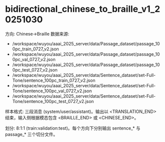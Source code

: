 # bidirectional_chinese_to_braille_v1_20251030
方向: Chinese→Braille
数据来源:
- /workspace/wuyou/aaai_2025_server/data/Passage_dataset/passage_100pc_train_0727_v2.json
- /workspace/wuyou/aaai_2025_server/data/Passage_dataset/passage_100pc_val_0727_v2.json
- /workspace/wuyou/aaai_2025_server/data/Passage_dataset/passage_100pc_test_0727_v2.json
- /workspace/wuyou/aaai_2025_server/data/Sentence_dataset/set-Full-Tone/sentence_100pc_train_0727_v2.json
- /workspace/wuyou/aaai_2025_server/data/Sentence_dataset/set-Full-Tone/sentence_100pc_val_0727_v2.json
- /workspace/wuyou/aaai_2025_server/data/Sentence_dataset/set-Full-Tone/sentence_100pc_test_0727_v2.json

样本格式: 三段消息 (system/user/assistant)。输出以 <TRANSLATION_END> 结束，输入侧根据模态包含 <BRAILLE_END> 或 <CHINESE_END>。

划分: 8:1:1 (train:validation:test)。每个方向下分别输出 sentence_* 与 passage_* 三个切分文件。
